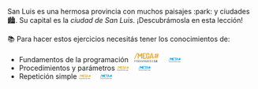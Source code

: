 San Luis es una hermosa provincia con muchos paisajes :park: y ciudades :cityscape:. Su capital es la _ciudad de San Luis_. ¡Descubrámosla en esta lección!

:books: Para hacer estos ejercicios necesitás tener los conocimientos de:

* Fundamentos de la programación &nbsp; [<img src="https://raw.githubusercontent.com/MumukiProject/mumuki-guia-gobstones-ciudad-de-san-luis-secundaria/master/assets/mega_sanluis_1574865841808.png" alt="mega_sanluis_1574865841808.png" width="50px" height="auto">](https://mumuki.io/secundaria.sanluis/lessons/27-fundamentos-primeros-programas) &nbsp; &nbsp; [<img src="https://raw.githubusercontent.com/MumukiProject/mumuki-guia-gobstones-ciudad-de-san-luis-secundaria/master/assets/meta_sanluis_1574865884490.png" alt="meta_sanluis_1574865884490.png" width="5%" height="5%">](https://mumuki.io/sanluis/lessons/27-fundamentos-primeros-programas)
* Procedimientos y parámetros [<img src="https://raw.githubusercontent.com/MumukiProject/mumuki-guia-gobstones-ciudad-de-san-luis-secundaria/master/assets/mega_sanluis_1574865841808.png" alt="mega_sanluis_1574865841808.png" width="5%" height="5%">](https://mumuki.io/secundaria.sanluis/lessons/29-fundamentos-procedimientos) &nbsp; &nbsp; [<img src="https://raw.githubusercontent.com/MumukiProject/mumuki-guia-gobstones-ciudad-de-san-luis-secundaria/master/assets/meta_sanluis_1574865884490.png" alt="meta_sanluis_1574865884490.png" width="5%" height="5%">](https://mumuki.io/sanluis/lessons/29-fundamentos-procedimientos)
* Repetición simple [<img src="https://raw.githubusercontent.com/MumukiProject/mumuki-guia-gobstones-ciudad-de-san-luis-secundaria/master/assets/mega_sanluis_1574865841808.png" alt="mega_sanluis_1574865841808.png" width="5%" height="5%">](https://mumuki.io/secundaria.sanluis/lessons/31-fundamentos-repeticion-simple) &nbsp; &nbsp; [<img src="https://raw.githubusercontent.com/MumukiProject/mumuki-guia-gobstones-ciudad-de-san-luis-secundaria/master/assets/meta_sanluis_1574865884490.png" alt="meta_sanluis_1574865884490.png" width="5%" height="5%">](https://mumuki.io/sanluis/lessons/31-fundamentos-repeticion-simple)